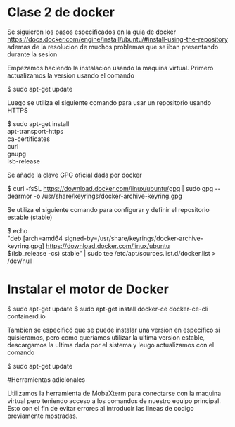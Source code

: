 # Clase 2 de docker

Se siguieron los pasos especificados en la guia de docker https://docs.docker.com/engine/install/ubuntu/#install-using-the-repository ademas de la resolucion de muchos problemas que se iban presentando durante la sesion

Empezamos haciendo la instalacion usando la maquina virtual. Primero actualizamos la version usando el comando 

$ sudo apt-get update

Luego se utiliza el siguiente comando para usar un repositorio usando HTTPS

$ sudo apt-get install \
    apt-transport-https \
    ca-certificates \
    curl \
    gnupg \
    lsb-release
    
Se añade la clave GPG oficial dada por docker

$ curl -fsSL https://download.docker.com/linux/ubuntu/gpg | sudo gpg --dearmor -o /usr/share/keyrings/docker-archive-keyring.gpg

Se utiliza el siguiente comando para configurar y definir el repositorio estable (stable) 

$ echo \
  "deb [arch=amd64 signed-by=/usr/share/keyrings/docker-archive-keyring.gpg] https://download.docker.com/linux/ubuntu \
  $(lsb_release -cs) stable" | sudo tee /etc/apt/sources.list.d/docker.list > /dev/null
  
# Instalar el motor de Docker

 $ sudo apt-get update
 $ sudo apt-get install docker-ce docker-ce-cli containerd.io
 
Tambien se especificó que se puede instalar una version en especifico si quisieramos, pero como queriamos utilizar la ultima version estable, descargamos la ultima dada por el sistema y leugo actualizamos con el comando

$ sudo apt-get update

#Herramientas adicionales

Utilizamos la herramienta de MobaXterm para conectarse con la maquina virtual pero teniendo acceso a los comandos de nuestro equipo principal. Esto con el fin de evitar errores al introducir las lineas de codigo previamente mostradas. 
